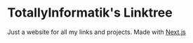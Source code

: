 
# TotallyInformatik's Linktree

Just a website for all my links and projects. 
Made with [Next.js](https://nextjs.org/)